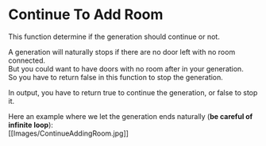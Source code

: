# Continue To Add Room

This function determine if the generation should continue or not.

A generation will naturally stops if there are no door left with no room connected.\
But you could want to have doors with no room after in your generation.\
So you have to return false in this function to stop the generation.

In output, you have to return true to continue the generation, or false to stop it.

Here an example where we let the generation ends naturally (**be careful of infinite loop**):\
[[Images/ContinueAddingRoom.jpg]]